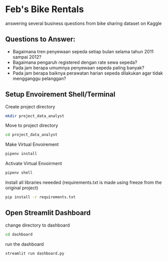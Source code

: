 # Feb's Bike Rentals

answering several business questions from bike sharing dataset on Kaggle
## Questions to Answer:

- Bagaimana tren penyewaan sepeda setiap bulan selama tahun 2011 sampai 2012?
- Bagaimana pengaruh registered dengan rate sewa sepeda?
- Pada jam berapa umumnya penyewaan sepeda paling banyak?
- Pada jam berapa baiknya perawatan harian sepeda dilakukan agar tidak mengganggu pelanggan?





## Setup Envoirement Shell/Terminal

Create project directory

```bash
mkdir project_data_analyst
```

Move to project directory
```bash
cd project_data_analyst
```

Make Virtual Envoirement
```bash
pipenv install
```

Activate Virtual Envoirment
```bash
pipenv shell
```

Install all libraries neeeded (requirements.txt is made using freeze from the original project)
```bash
pip install -r requirements.txt
```

## Open Streamlit Dashboard

change directory to dashboard

```bash
cd dashboard
```

run the dashboard

```bash
streamlit run dashboard.py
```
